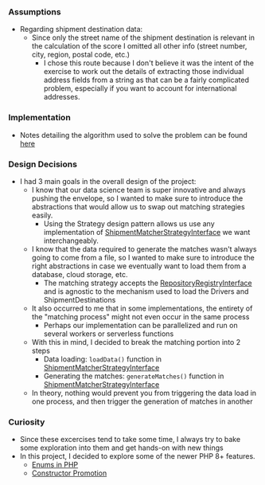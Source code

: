 ### Assumptions

- Regarding shipment destination data:
    - Since only the street name of the shipment destination is relevant in the calculation of the score I omitted
      all other info (street number, city, region, postal code, etc.)
        - I chose this route because I don't believe it was the intent of the exercise to work out the details of extracting
          those individual address fields from a string as that can be a fairly complicated problem, especially if you want to account
          for international addresses.

### Implementation
- Notes detailing the algorithm used to solve the problem can be found [here](src/Shipment/ShipmentMatcher/Matcher/Strategy/SuitabilityScore/README.md)

### Design Decisions
- I had 3 main goals in the overall design of the project:
  - I know that our data science team is super innovative and always pushing the envelope, so I wanted to make sure 
to introduce the abstractions that would allow us to swap out matching strategies easily.
    - Using the Strategy design pattern allows us use any implementation of [ShipmentMatcherStrategyInterface](src/Shipment/ShipmentMatcher/Matcher/Strategy/ShipmentMatcherStrategyInterface.php)
we want interchangeably.
  - I know that the data required to generate the matches wasn't always going to come from a file, so I wanted to make sure
to introduce the right abstractions in case we eventually want to load them from a database, cloud storage, etc.
    - The matching strategy accepts the [RepositoryRegistryInterface](src/Shipment/ShipmentMatcher/Repository/RepositoryRegistryInterface.php)
and is agnostic to the mechanism used to load the Drivers and ShipmentDestinations
  - It also occurred to me that in some implementations, the entirety of the "matching process" might not even occur in the same process
    - Perhaps our implementation can be parallelized and run on several workers or serverless functions
  - With this in mind, I decided to break the matching portion into 2 steps
    - Data loading: `loadData()` function in [ShipmentMatcherStrategyInterface](src/Shipment/ShipmentMatcher/Matcher/Strategy/ShipmentMatcherStrategyInterface.php)
    - Generating the matches: `generateMatches()` function in [ShipmentMatcherStrategyInterface](src/Shipment/ShipmentMatcher/Matcher/Strategy/ShipmentMatcherStrategyInterface.php)
  - In theory, nothing would prevent you from triggering the data load in one process, and then trigger the generation of matches in another

### Curiosity
- Since these excercises tend to take some time, I always try to bake some exploration into them and get hands-on with new things
- In this project, I decided to explore some of the newer PHP 8+ features.
  - [Enums in PHP](src/Shipment/ShipmentMatcher/Entities/ScoringMethodEnum.php)
  - [Constructor Promotion](src/Shipment/ShipmentMatcher/Matcher/ShipmentMatcher.php)
